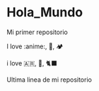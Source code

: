# Hola_Mundo

Mi primer repositorio

I love :anime:, :pizza:, :camping:

i love 🇦🇷, 🐶, 🐈‍⬛

Ultima linea de mi repositorio
